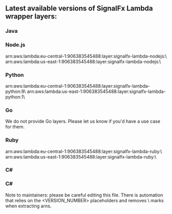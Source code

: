 <h2>Latest available versions of SignalFx Lambda wrapper layers:</h2>

<h3>Java</h3> 
<h3>Node.js</h3>  
arn:aws:lambda:eu-central-1:906383545488:layer:signalfx-lambda-nodejs:<VERSION_NUMBER>\
arn:aws:lambda:us-east-1:906383545488:layer:signalfx-lambda-nodejs:<VERSION_NUMBER>\
<h3>Python</h3>
arn:aws:lambda:eu-central-1:906383545488:layer:signalfx-lambda-python:9\
arn:aws:lambda:us-east-1:906383545488:layer:signalfx-lambda-python:1<VERSION_NUMBER>\
<h3>Go</h3>
We do not provide Go layers. 
Please let us know if you'd have a use case for them. 
<h3>Ruby</h3> 
arn:aws:lambda:eu-central-1:906383545488:layer:signalfx-lambda-ruby:<VERSION_NUMBER>\
arn:aws:lambda:us-east-1:906383545488:layer:signalfx-lambda-ruby:<VERSION_NUMBER>\
<h3>C#</h3> 


<h3>C#</h3> 

Note to maintainers: please be careful editing this file. 
There is automation that relies on the <VERSION_NUMBER> placeholders and removes \\ marks when extracting arns.
